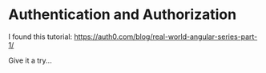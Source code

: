 # Authentication and Authorization


I found this tutorial: https://auth0.com/blog/real-world-angular-series-part-1/

Give it a try...